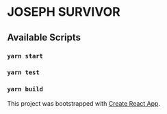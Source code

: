 # JOSEPH SURVIVOR

## Available Scripts

### `yarn start`

### `yarn test`

### `yarn build`

This project was bootstrapped with [Create React App](https://github.com/facebook/create-react-app).
